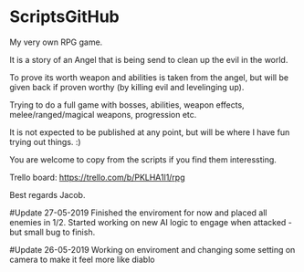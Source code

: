 # ScriptsGitHub
My very own RPG game.

It is a story of an Angel that is being send to clean up the evil in the world. 

To prove its worth weapon and abilities is taken from the angel, but will be given back if proven worthy (by killing evil and levelinging up).

Trying to do a full game with bosses, abilities, weapon effects, melee/ranged/magical weapons, progression etc.

It is not expected to be published at any point, but will be where I have fun trying out things. :)

You are welcome to copy from the scripts if you find them interessting.

Trello board: https://trello.com/b/PKLHA1l1/rpg

Best regards
Jacob.

#Update 27-05-2019
Finished the enviroment for now and placed all enemies in 1/2. 
Started working on new AI logic to engage when attacked - but small bug to finish.


#Update 26-05-2019
Working on enviroment and changing some setting on camera to make it feel more like diablo

